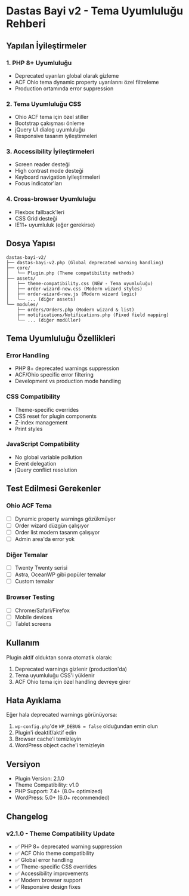 # Dastas Bayi v2 - Tema Uyumluluğu Rehberi

## Yapılan İyileştirmeler

### 1. PHP 8+ Uyumluluğu
- Deprecated uyarıları global olarak gizleme
- ACF Ohio tema dynamic property uyarılarını özel filtreleme
- Production ortamında error suppression

### 2. Tema Uyumluluğu CSS
- Ohio ACF tema için özel stiller
- Bootstrap çakışması önleme
- jQuery UI dialog uyumluluğu
- Responsive tasarım iyileştirmeleri

### 3. Accessibility İyileştirmeleri
- Screen reader desteği
- High contrast mode desteği
- Keyboard navigation iyileştirmeleri
- Focus indicator'ları

### 4. Cross-browser Uyumluluğu
- Flexbox fallback'leri
- CSS Grid desteği
- IE11+ uyumluluk (eğer gerekirse)

## Dosya Yapısı

```
dastas-bayi-v2/
├── dastas-bayi-v2.php (Global deprecated warning handling)
├── core/
│   └── Plugin.php (Theme compatibility methods)
├── assets/
│   ├── theme-compatibility.css (NEW - Tema uyumluluğu)
│   ├── order-wizard-new.css (Modern wizard styles)
│   ├── order-wizard-new.js (Modern wizard logic)
│   └── ... (diğer assets)
└── modules/
    ├── orders/Orders.php (Modern wizard & list)
    ├── notifications/Notifications.php (Fixed field mapping)
    └── ... (diğer modüller)
```

## Tema Uyumluluğu Özellikleri

### Error Handling
- PHP 8+ deprecated warnings suppression
- ACF/Ohio specific error filtering
- Development vs production mode handling

### CSS Compatibility
- Theme-specific overrides
- CSS reset for plugin components
- Z-index management
- Print styles

### JavaScript Compatibility
- No global variable pollution
- Event delegation
- jQuery conflict resolution

## Test Edilmesi Gerekenler

### Ohio ACF Tema
- [ ] Dynamic property warnings gözükmüyor
- [ ] Order wizard düzgün çalışıyor
- [ ] Order list modern tasarım çalışıyor
- [ ] Admin area'da error yok

### Diğer Temalar
- [ ] Twenty Twenty serisi
- [ ] Astra, OceanWP gibi popüler temalar
- [ ] Custom temalar

### Browser Testing
- [ ] Chrome/Safari/Firefox
- [ ] Mobile devices
- [ ] Tablet screens

## Kullanım

Plugin aktif olduktan sonra otomatik olarak:
1. Deprecated warnings gizlenir (production'da)
2. Tema uyumluluğu CSS'i yüklenir
3. ACF Ohio tema için özel handling devreye girer

## Hata Ayıklama

Eğer hala deprecated warnings görünüyorsa:

1. `wp-config.php`'de `WP_DEBUG = false` olduğundan emin olun
2. Plugin'i deaktif/aktif edin
3. Browser cache'i temizleyin
4. WordPress object cache'i temizleyin

## Versiyon

- Plugin Version: 2.1.0
- Theme Compatibility: v1.0
- PHP Support: 7.4+ (8.0+ optimized)
- WordPress: 5.0+ (6.0+ recommended)

## Changelog

### v2.1.0 - Theme Compatibility Update
- ✅ PHP 8+ deprecated warning suppression
- ✅ ACF Ohio theme compatibility
- ✅ Global error handling
- ✅ Theme-specific CSS overrides
- ✅ Accessibility improvements
- ✅ Modern browser support
- ✅ Responsive design fixes